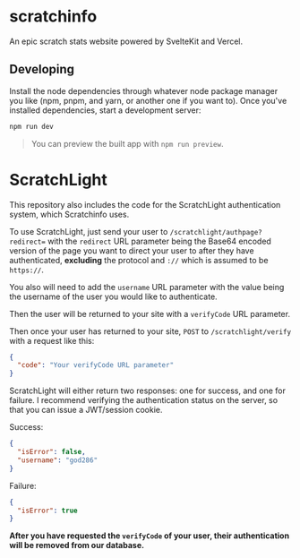# scratchinfo
An epic scratch stats website powered by SvelteKit and Vercel.

## Developing
Install the node dependencies through whatever node package manager you like (npm, pnpm, and yarn, or another one if you want to).
Once you've installed dependencies, start a development server:

```bash
npm run dev
```
> You can preview the built app with `npm run preview`.

# ScratchLight
This repository also includes the code for the ScratchLight authentication system, which Scratchinfo uses.

To use ScratchLight, just send your user to `/scratchlight/authpage?redirect=` with the `redirect` URL parameter being the Base64 encoded version of the page you want to direct your user to after they have authenticated, **excluding** the protocol and `://` which is assumed to be `https://`.

You also will need to add the `username` URL parameter with the value being the username of the user you would like to authenticate.

Then the user will be returned to your site with a `verifyCode` URL parameter.

Then once your user has returned to your site, `POST` to `/scratchlight/verify` with a request like this:
```json
{
  "code": "Your verifyCode URL parameter"
}
```
ScratchLight will either return two responses: one for success, and one for failure. I recommend verifying the authentication status on the server, so that you can issue a JWT/session cookie.

Success:
```json
{
  "isError": false,
  "username": "god286"
}
```

Failure:
```json
{
  "isError": true
}
```
**After you have requested the `verifyCode` of your user, their authentication will be removed from our database.**